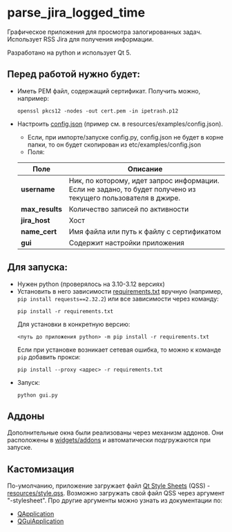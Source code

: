 # parse_jira_logged_time

Графическое приложения для просмотра залогированных задач.
Использует RSS Jira для получения информации.

Разработано на python и использует Qt 5. 

## Перед работой нужно будет:
  * Иметь PEM файл, содержащий сертификат. Получить можно, например:
    ```
    openssl pkcs12 -nodes -out cert.pem -in ipetrash.p12
    ```
  * Настроить [config.json](resources/examples/config.json) (пример см. в resources/examples/config.json).
    * Если, при импорте/запуске config.py, config.json не будет в корне папки, то он будет скопирован из etc/examples/config.json
    * Поля:
  
    | Поле            | Описание                                                                                                          |
    |-----------------|-------------------------------------------------------------------------------------------------------------------|
    | **username**    | Ник, по которому, идет запрос информации.<br/>Если не задано, то будет получено из текущего пользователя в джире. |
    | **max_results** | Количество записей по активности                                                                                  |
    | **jira_host**   | Хост                                                                                                              |
    | **name_cert**   | Имя файла или путь к файлу с сертификатом                                                                         |
    | **gui**         | Содержит настройки приложения                                                                                     |

## Для запуска:
  * Нужен python (проверялось на 3.10-3.12 версиях)
  * Установить в него зависимости [requirements.txt](requirements.txt) вручную (например, `pip install requests==2.32.2`) или все зависимости через команду:
    ```
    pip install -r requirements.txt
    ```
    Для установки в конкретную версию:
    ```
    <путь до приложения python> -m pip install -r requirements.txt
    ```
	Если при установке возникает сетевая ошибка, то можно к команде `pip` добавить прокси:
	```
	pip install --proxy <адрес> -r requirements.txt
	```
  * Запуск:
    ```
    python gui.py

## Аддоны

Дополнительные окна были реализованы через механизм аддонов.
Они расположены в [widgets/addons](widgets%2Faddons) и автоматически подгружаются при запуске.

## Кастомизация

По-умолчанию, приложение загружает файл [Qt Style Sheets](https://doc.qt.io/qt-5/stylesheet.html) (QSS) - [resources/style.qss](resources%2Fstyle.qss).
Возможно загружать свой файл QSS через аргумент "-stylesheet".
Про другие аргументы можно узнать из документации по:
* [QApplication](https://doc.qt.io/qt-5/qapplication.html#QApplication)
* [QGuiApplication](https://doc.qt.io/qt-5/qguiapplication.html#supported-command-line-options)
